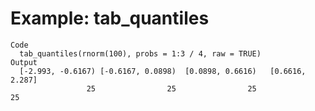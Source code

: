 # Example: tab_quantiles

    Code
      tab_quantiles(rnorm(100), probs = 1:3 / 4, raw = TRUE)
    Output
      [-2.993, -0.6167) [-0.6167, 0.0898)  [0.0898, 0.6616)   [0.6616, 2.287] 
                     25                25                25                25 

